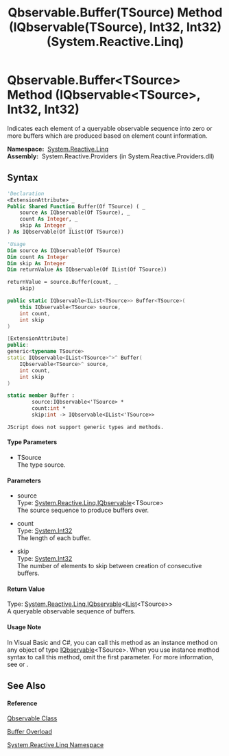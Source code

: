 ﻿---
title: Qbservable.Buffer(TSource) Method (IQbservable(TSource), Int32, Int32) (System.Reactive.Linq)
TOCTitle: Buffer(TSource) Method (IQbservable(TSource), Int32, Int32)
ms:assetid: M:System.Reactive.Linq.Qbservable.Buffer``1(System.Reactive.Linq.IQbservable{``0},System.Int32,System.Int32)
ms:mtpsurl: https://msdn.microsoft.com/en-us/library/Hh229648(v=VS.103)
ms:contentKeyID: 36069063
ms.date: 06/28/2011
mtps_version: v=VS.103
dev_langs:
- vb
- csharp
- c++
- fsharp
- jscript
---

# Qbservable.Buffer\<TSource\> Method (IQbservable\<TSource\>, Int32, Int32)

Indicates each element of a queryable observable sequence into zero or more buffers which are produced based on element count information.

**Namespace:**  [System.Reactive.Linq](hh211929\(v=vs.103\).md)  
**Assembly:**  System.Reactive.Providers (in System.Reactive.Providers.dll)

## Syntax

``` vb
'Declaration
<ExtensionAttribute> _
Public Shared Function Buffer(Of TSource) ( _
    source As IQbservable(Of TSource), _
    count As Integer, _
    skip As Integer _
) As IQbservable(Of IList(Of TSource))
```

``` vb
'Usage
Dim source As IQbservable(Of TSource)
Dim count As Integer
Dim skip As Integer
Dim returnValue As IQbservable(Of IList(Of TSource))

returnValue = source.Buffer(count, _
    skip)
```

``` csharp
public static IQbservable<IList<TSource>> Buffer<TSource>(
    this IQbservable<TSource> source,
    int count,
    int skip
)
```

``` c++
[ExtensionAttribute]
public:
generic<typename TSource>
static IQbservable<IList<TSource>^>^ Buffer(
    IQbservable<TSource>^ source, 
    int count, 
    int skip
)
```

``` fsharp
static member Buffer : 
        source:IQbservable<'TSource> * 
        count:int * 
        skip:int -> IQbservable<IList<'TSource>> 
```

``` jscript
JScript does not support generic types and methods.
```

#### Type Parameters

  - TSource  
    The type source.

#### Parameters

  - source  
    Type: [System.Reactive.Linq.IQbservable](hh229328\(v=vs.103\).md)\<TSource\>  
    The source sequence to produce buffers over.  

<!-- end list -->

  - count  
    Type: [System.Int32](https://msdn.microsoft.com/en-us/library/td2s409d)  
    The length of each buffer.  

<!-- end list -->

  - skip  
    Type: [System.Int32](https://msdn.microsoft.com/en-us/library/td2s409d)  
    The number of elements to skip between creation of consecutive buffers.  

#### Return Value

Type: [System.Reactive.Linq.IQbservable](hh229328\(v=vs.103\).md)\<[IList](https://msdn.microsoft.com/en-us/library/5y536ey6)\<TSource\>\>  
A queryable observable sequence of buffers.  

#### Usage Note

In Visual Basic and C\#, you can call this method as an instance method on any object of type [IQbservable](hh229328\(v=vs.103\).md)\<TSource\>. When you use instance method syntax to call this method, omit the first parameter. For more information, see [](https://msdn.microsoft.com/en-us/library/Bb384936) or [](https://msdn.microsoft.com/en-us/library/Bb383977).

## See Also

#### Reference

[Qbservable Class](hh211693\(v=vs.103\).md)

[Buffer Overload](hh211908\(v=vs.103\).md)

[System.Reactive.Linq Namespace](hh211929\(v=vs.103\).md)

